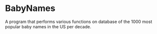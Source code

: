 # BabyNames
A program that performs various functions on database of the 1000 most popular baby names in the US per decade.
